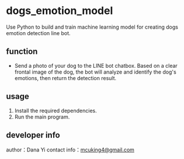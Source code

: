 # dogs_emotion_model
Use Python to build and train machine learning model for creating dogs emotion detection line bot.

## function
- Send a photo of your dog to the LINE bot chatbox. Based on a clear frontal image of the dog, the bot will analyze and identify the dog's emotions, then return the detection result.

## usage
1. Install the required dependencies.
2. Run the main program.

## developer info
author：Dana Yi
contact info：mcuking4@gmail.com
